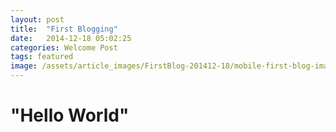 ```yaml
---
layout: post
title:  "First Blogging"
date:   2014-12-18 05:02:25
categories: Welcome Post
tags: featured
image: /assets/article_images/FirstBlog-201412-18/mobile-first-blog-image.png
---
```



<h1>"Hello World"</h1>


